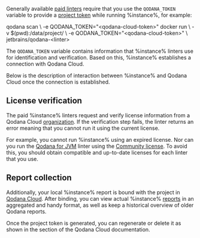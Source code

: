 [//]: # (title: Project tokens)

Generally available [paid linters](pricing.md#pricing-linters-licenses) require that you use the 
`QODANA_TOKEN` variable to provide a [project token](cloud-projects.topic#cloud-manage-projects) while running %instance%, 
for example: 

<tabs>
    <tab title="Qodana CLI" id="project-token-cli-tab">
        <code-block lang="shell" prompt="$">
            qodana scan \
               -e QODANA_TOKEN="&lt;qodana-cloud-token&gt;"
        </code-block>
    </tab>
    <tab title="Docker image" id="project-token-docker">
        <code-block lang="shell" prompt="$">
            docker run \
               -v $(pwd):/data/project/ \
               -e QODANA_TOKEN="&lt;qodana-cloud-token&gt;" \
                jetbrains/qodana-&lt;linter&gt;        
        </code-block>
    </tab>
</tabs>

The `QODANA_TOKEN` variable contains information that %instance% linters use for identification and verification.
Based on this, %instance% establishes a connection with Qodana Cloud.

Below is the description of interaction between %instance% and Qodana Cloud once the connection is established. 

## License verification

The paid %instance% linters request and verify license information from a Qodana Cloud [organization](cloud-organizations.topic). 
If the verification step fails, the linter returns an error meaning that you cannot run it using the current license.

For example, you cannot run %instance% using an expired license. Nor can you run the 
[Qodana for JVM](qodana-jvm.md) linter using the [Community license](pricing.md#pricing-linters-licenses).
To avoid this, you should obtain compatible and up-to-date licenses for each linter that you use.

## Report collection

Additionally, your local %instance% report is bound with the project in [Qodana Cloud](cloud-projects.topic). After binding, 
you can view actual %instance% [reports](cloud-overview-reports.topic) in an aggregated and handy format, as well as 
keep a historical overview of older Qodana reports. 

Once the project token is generated, you can regenerate or delete it as shown in the 
[](cloud-projects.topic#cloud-manage-projects) section of the Qodana Cloud documentation.